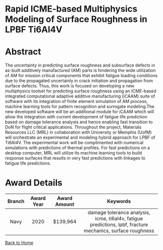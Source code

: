
Rapid ICME-based Multiphysics Modeling of Surface Roughness in LPBF Ti6Al4V
===========================================================================

# Abstract


The uncertainty in predicting surface roughness and subsurface defects in as-built additively manufactured (AM) parts is hindering the wide utilization of AM for mission critical components that exhibit fatigue loading conditions due to the propagated uncertainly in crack initiation and propagation from surface defects. Thus, this work is focused on developing a new multiphysics toolset for predicting surface roughness using an ICME-based integrated computational adaptive additive manufacturing (iCAAM) suite of software with its integration of finite element simulation of AM process, machine learning tools for pattern recognition and surrogate modeling.The new developed software will be an additional module for iCAAM which will allow the integration with current development of fatigue life prediction based on damage tolerance analysis and hence enabling fast transition to DoN for flight critical applications. Throughout the project, Materials Resources LLC (MRL) in collaboration with University or Memphis (UofM) will orchestrate an experimental and modeling hybrid approach for LPBF of Ti6Al4V. The experimental work will be complimented with numerical simulations with predictions of thermal profiles. For fast predictions on a desktop computer, MRL will utilize its machine learning tools to build response surfaces that results in very fast predictions with linkages to fatigue life predictions.  

# Award Details

|Branch|Award Year|Award Amount|Keywords|
| :---: | :---: | :---: | :---: |
|Navy|2020|$139,964|damage tolerance analysis, icme, ti6al4v, fatigue predictions, lpbf, fracture mechanics, surface roughness|
  
  


[Back to Home](https://github.com/chrischow/dod_sbir_awards#2153)